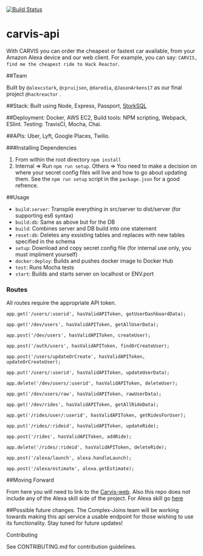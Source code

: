 [![Build Status](https://travis-ci.org/complex-joins/carvis-api.svg?branch=master)](https://travis-ci.org/complex-joins/carvis-api)
# carvis-api

With CARVIS you can order the cheapest or fastest car available, from your Amazon Alexa device and our web client. 
For example, you can say: `CARVIS, find me the cheapest ride to Hack Reactor`.

##Team

Built by `@alexcstark`, `@cpruijsen`, `@daredia`, `@JasonArkens17` as our final project `@hackreactor` .

##Stack:
Built using Node, Express, Passport, [StorkSQL](https://www.npmjs.com/package/storkSQL)

##Deployment:
Docker, AWS EC2, Build tools: NPM scripting, Webpack, ESlint. Testing: TravisCI, Mocha, Chai.

##APIs:
Uber, Lyft, Google Places, Twilio.

###Installing Dependencies

1. From within the root directory `npm install`
2. Internal => Run `npm run setup`. Others => You need to make a decision on where your secret config files will live and how to go about updating them. See the `npm run setup` script in the `package.json` for a good refrence.

##Usage

* `build:server`: Transpile everything in src/server to dist/server (for supporting es6 syntax) 
* `build:db`: Same as above but for the DB
* `build`: Combines server and DB build into one statement 
* `reset:db`: Deletes any exsisting tables and replaces with new tables specified in the schema 
* `setup`: Download and copy secret config file (for internal use only, you must impliment yourself)
* `docker:deploy`: Builds and pushes docker image to Docker Hub
* `test`: Runs Mocha tests
* `start`: Builds and starts server on localhost or ENV.port

### Routes 

All routes require the appropriate API token.

  `app.get('/users/:userid', hasValidAPIToken, getUserDashboardData);`
  
  `app.get('/dev/users', hasValidAPIToken, getAllUserData);`
  
  `app.post('/dev/users', hasValidAPIToken, createUser);`
  
  `app.post('/auth/users', hasValidAPIToken, findOrCreateUser);`
  
  `app.post('/users/updateOrCreate', hasValidAPIToken, updateOrCreateUser);`
  
  `app.put('/users/:userid', hasValidAPIToken, updateUserData);`
  
  `app.delete('/dev/users/:userid', hasValidAPIToken, deleteUser);`
  
  `app.get('/dev/users/raw', hasValidAPIToken, rawUserData);`

  `app.get('/dev/rides', hasValidAPIToken, getAllRideData);`
  
  `app.get('/rides/user/:userid', hasValidAPIToken, getRidesForUser);`
  
  `app.put('/rides/:rideid', hasValidAPIToken, updateRide);`
  
  `app.post('/rides', hasValidAPIToken, addRide);`
  
  `app.delete('/rides/:rideid', hasValidAPIToken, deleteRide);`

  `app.post('/alexa/launch', alexa.handleLaunch);`
  
  `app.post('/alexa/estimate', alexa.getEstimate);`

##Moving Forward

From here you will need to link to the [Carvis-web](https://github.com/complex-joins/carvis). Also this repo does not include any of the Alexa skill side of the project. For Alexa skill go [here](https://github.com/complex-joins/alexa-poc)


##Possible future changes.
The Complex-Joins team will be working towards making this api service a usable endpoint for those wishing to use its functionality. Stay tuned for future updates!


Contributing

See CONTRIBUTING.md for contribution guidelines.
